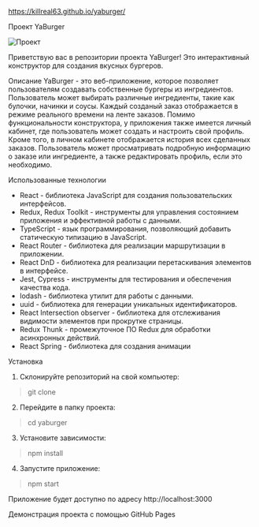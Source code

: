 https://killreal63.github.io/yaburger/

Проект YaBurger

![Проект](https://github.com/KillReal63/yaburger/assets/104447337/48cd583f-faba-4e0a-9ea1-a0f8e961f7dc)

Приветствую вас в репозитории проекта YaBurger! Это интерактивный конструктор для создания вкусных бургеров.

Описание
YaBurger - это веб-приложение, которое позволяет пользователям создавать собственные бургеры из ингредиентов. Пользователь может выбирать различные ингредиенты, такие как булочки, начинки и соусы. Каждый созданый заказ отображается в режиме реального времени на ленте заказов.
Помимо функциональности конструктора, у приложения также имеется личный кабинет, где пользователь может создать и настроить свой профиль. Кроме того, в личном кабинете отображается история всех сделанных заказов. Пользователь может просматривать подробную информацию о заказе или ингредиенте, а также редактировать профиль, если это необходимо.

Использованные технологии

- React - библиотека JavaScript для создания пользовательских интерфейсов.
- Redux, Redux Toolkit - инструменты для управления состоянием приложения и эффективной работы с данными.
- TypeScript - язык программирования, позволяющий добавить статическую типизацию в JavaScript.
- React Router - библиотека для реализации маршрутизации в приложении.
- React DnD - библиотека для реализации перетаскивания элементов в интерфейсе.
- Jest, Cypress - инструменты для тестирования и обеспечения качества кода.
- lodash - библиотека утилит для работы с данными.
- uuid - библиотека для генерации уникальных идентификаторов.
- React Intersection observer - библиотека для отслеживания видимости элементов при прокрутке страницы.
- Redux Thunk - промежуточное ПО Redux для обработки асинхронных действий.
- React Spring - библиотека для создания анимации

Установка

1. Склонируйте репозиторий на свой компьютер:
> git clone 
2. Перейдите в папку проекта:
> cd yaburger
3. Установите зависимости:
> npm install
4. Запустите приложение:
> npm start

Приложение будет доступно по адресу http://localhost:3000

Демонстрация проекта с помощью GitHub Pages

